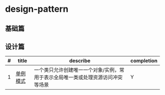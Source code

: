 # design-pattern

## 基础篇

## 设计篇
|#|title|describe|completion|
|-|-|-|-|
|1|[单例模式](singletion/README.md)|一个类只允许创建唯一一个对象/实例，常用于表示全局唯一类或处理资源访问冲突等场景|Y|